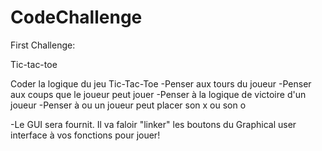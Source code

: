 # CodeChallenge

First Challenge:

Tic-tac-toe

Coder la logique du jeu Tic-Tac-Toe
-Penser aux tours du joueur
-Penser aux coups que le joueur peut jouer
-Penser à la logique de victoire d'un joueur
-Penser à ou un joueur peut placer son x ou son o

-Le GUI sera fournit. Il va faloir "linker" les boutons du Graphical user interface à vos fonctions pour jouer!
